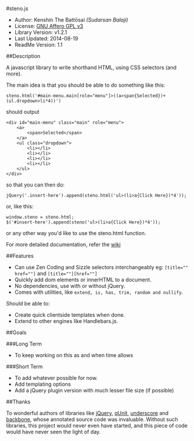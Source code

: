 ﻿#steno.js

* Author: Kenshin The Battōsai *(Sudarsan Balaji)*
* License: [GNU Affero GPL v3](http://www.gnu.org/licenses/agpl-3.0.html)
* Library Version: v1.2.1
* Last Updated: 2014-08-19
* ReadMe Version: 1.1

##Description

A javascript library to write shorthand HTML, using CSS selectors (and more).

The main idea is that you should be able to do something like this:

`steno.html('#main-menu.main[role="menu"]>((a>span{Selected})+(ul.dropdown>li*4))')`

should output

```
<div id="main-menu" class="main" role="menu">
    <a>
        <span>Selected</span>
    </a>
    <ul class="dropdown">
        <li></li>
        <li></li>
        <li></li>
        <li></li>
    </ul>
</div>
```

so that you can then do:

`jQuery('.insert-here').append(steno.html('ul>(li>a{Click Here})*4'));`

or, like this:

```
window.steno = steno.html;
$('#insert-here').append(steno('ul>(li>a{Click Here})*4'));
```

or any other way you'd like to use the steno.html function.

For more detailed documentation, refer the [wiki](https://github.com/kenshinthebattosai/steno.js/wiki)

##Features

* Can use Zen Coding and Sizzle selectors interchangeably
eg: `[title="" href=""]` and `[title=""][href=""]`
* Quickly add dom elements or innerHTML to a document.
* No dependencies, use with or without jQuery.
* Comes with utilities, like `extend, is, has, trim, random and nullify`. 

Should be able to:

* Create quick clientside templates when done.
* Extend to other engines like Handlebars.js.

##Goals

###Long Term

* To keep working on this as and when time allows

###Short Term

* To add whatever possible for now.
* Add templating options
* Add a jQuery plugin version with much lesser file size (if possible)

##Thanks

To wonderful authors of libraries like [jQuery](http://jquery.com), [qUnit](http://qunitjs.com),
[underscore](http://underscorejs.org) and [backbone](http://backbonejs.org),
whose annotated source code was invaluable. Without such libraries, this project would
never even have started, and this piece of code would have never seen the light of day.
